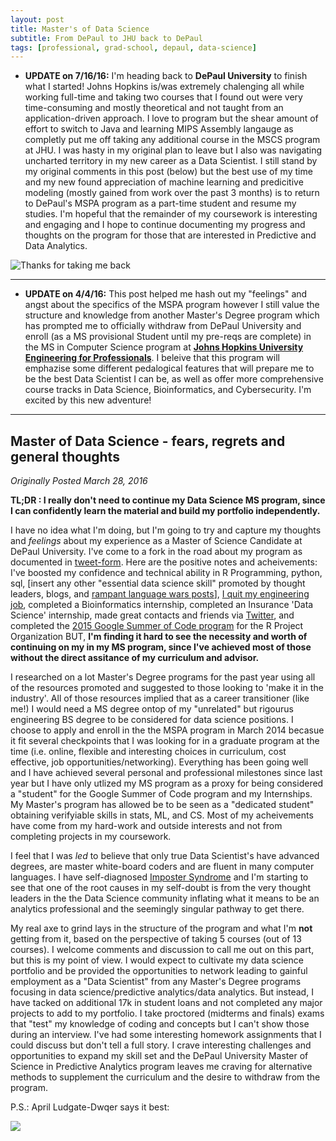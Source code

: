 ```yaml
---
layout: post
title: Master's of Data Science
subtitle: From DePaul to JHU back to DePaul
tags: [professional, grad-school, depaul, data-science]
---
```


* **UPDATE on 7/16/16:** I'm heading back to **DePaul University** to finish what I started! Johns Hopkins is/was extremely chalenging all while working full-time and taking two courses that I found out were very time-consuming and mostly theoretical and not taught from an application-driven approach. I love to program but the shear amount of effort to switch to Java and learning MIPS Assembly langauge as completly put me off taking any additional course in the MSCS program at JHU. I was hasty in my original plan to leave but I also was navigating uncharted territory in my new career as a Data Scientist. I still stand by my original comments in this post (below) but the best use of my time and my new found appreciation of machine learning and predicitive modeling (mostly gained from work over the past 3 months) is to return to DePaul's MSPA program as a part-time student and resume my studies. I'm hopeful that the remainder of my coursework is interesting and engaging and I hope to continue documenting my progress and thoughts on the program for those that are interested in Predictive and Data Analytics.

![Thanks for taking me back](http://i.giphy.com/12HGnwUnJEgjra.gif)

_____

* **UPDATE on 4/4/16:** This post helped me hash out my "feelings" and angst about the specifics of the MSPA program however I still value the structure and knowledge from another Master's Degree program which has prompted me to officially withdraw from DePaul University and enroll (as a MS provisional Student until my pre-reqs are complete) in the MS in Computer Science program at **[Johns Hopkins University Engineering for Professionals](https://ep.jhu.edu/programs-and-courses/programs/computer-science)**. I beleive that this program will emphazise some different pedalogical features that will prepare me to be the best Data Scientist I can be, as well as offer more comprehensive course tracks in Data Science, Bioinformatics, and Cybersecurity. I'm excited by this new adventure! 

_____

## Master of Data Science - fears, regrets and general thoughts 

*Originally Posted March 28, 2016*

**TL;DR : I really don't need to continue my Data Science MS program, since I can confidently learn the material and build my portfolio independently.**

I have no idea what I'm doing, but I'm going to try and capture my thoughts and *feelings* about my experience as a Master of Science Candidate at DePaul University. I've come to a fork in the road about my program as documented in [tweet-form](https://twitter.com/jasdumas/status/714512821187284993). Here are the positive notes and acheivements:  I've boosted my confidence and technical ability in R Programming, python, sql, [insert any other "essential data science skill" promoted by thought leaders, blogs, and [rampant language wars posts](http://www.kdnuggets.com/2015/05/r-vs-python-data-science.html)], [I quit my engineering job](https://jasdumas.wordpress.com/2015/09/13/why-i-quit-my-job/), completed a Bioinformatics internship, completed an Insurance 'Data Science' internship, made great contacts and friends via [Twitter](https://twitter.com/hashtag/rstats?src=hash), and completed the [2015 Google Summer of Code program](http://www.google-melange.com/gsoc/homepage/google/gsoc2015) for the R Project Organization BUT, **I'm finding it hard to see the necessity and worth of continuing on my in my MS program, since I've achieved most of those without the direct assitance of my curriculum and advisor.**

I researched on a lot Master's Degree programs for the past year using all of the resources promoted and suggested to those looking to 'make it in the industry'. All of those resources implied that as a career transitioner (like me!) I would need a MS degree ontop of my "unrelated" but rigourus engineering BS degree to be considered for data science positions. I choose to apply and enroll in the the MSPA program in March 2014 becasue it fit several checkpoints that I was looking for in a graduate program at the time (i.e. online, flexible and interesting choices in curriculum, cost effective, job opportunities/networking). Everything has been going well and I have achieved several personal and professional milestones since last year but I have only utlized my MS program as a proxy for being considered a "student" for the Google Summer of Code program and my Internships. My Master's program has allowed be to be seen as a "dedicated student" obtaining verifyiable skills in stats, ML, and CS. Most of my acheivements have come from my hard-work and outside interests and not from completing projects in my coursework. 

I feel that I was *led* to believe that only true Data Scientist's have advanced degrees, are master white-board coders and are fluent in many computer languages. I have self-diagnosed [Imposter Syndrome](https://en.wikipedia.org/wiki/Impostor_syndrome) and I'm starting to see that one of the root causes in my self-doubt is from the very thought leaders in the the Data Science community inflating what it means to be an analytics professional and the seemingly singular pathway to get there.

My real axe to grind lays in the structure of the program and what I'm **not** getting from it, based on the perspective of taking 5 courses (out of 13 courses). I welcome comments and discussion to call me out on this part, but this is my point of view. I would expect to cultivate my data science portfolio and be provided the opportunities to network leading to gainful employment as a "Data Scientist" from any Master's Degree programs focusing in data science/predictive analytics/data analytics. But instead, I have tacked on additional 17k in student loans and not completed any major projects to add to my portfolio. I take proctored (midterms and finals) exams that "test" my knowledge of coding and concepts but I can't show those during an interview. I've had some interesting homework assignments that I could discuss but don't tell a full story. I crave interesting challenges and opportunities to expand my skill set and the DePaul University Master of Science in Predictive Analytics program leaves me craving for alternative methods to supplement the curriculum and the desire to withdraw from the program. 

P.S.: April Ludgate-Dwqer says it best:

![](https://media.giphy.com/media/I8PFuF7ZlARGM/giphy.gif)

